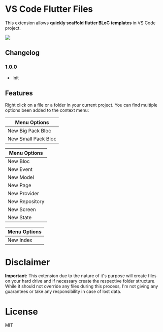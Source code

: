 # VS Code Flutter Files

This extension allows **quickly scaffold flutter BLoC templates** in VS Code project.

![](./assets/flutter.gif)

## Changelog

### 1.0.0
* Init


## Features

Right click on a file or a folder in your current project. 
You can find multiple options been added to the context menu:

Menu Options  |
---           | 
New Big Pack Bloc |
New Small Pack Bloc | 

Menu Options  |
---           | 
New Bloc     | 
New Event |
New Model      | 
New Page      | 
New Provider      | 
New Repository      | 
New Screen      | 
New State      | 

Menu Options  |
---           | 
New Index      | 

# Disclaimer

**Important:** This extension due to the nature of it's purpose will create
files on your hard drive and if necessary create the respective folder structure.
While it should not override any files during this process, I'm not giving any guarantees
or take any responsibility in case of lost data. 

# License

MIT
